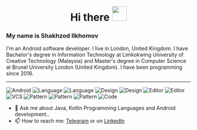 <h1 align="center">Hi there <img src="https://user-images.githubusercontent.com/51059606/192175592-e628c9b8-aaa5-4e66-bee2-58cb489f3b6b.gif" width="40px"></h1> 

### My name is Shakhzod Ilkhomov 

I'm an Android software developer. I live in London, United Kingdom. I have Bachelor's degree in Information Technology at Limkokwing University of Creative Technology (Malaysia) and Master's degree in Computer Science at Brunel University London (United Kingdom). I have been programming since 2016.

<hr>

![Android](https://img.shields.io/badge/OS-Android-green)
![Language](https://img.shields.io/badge/Language-Kotlin-green)
![Language](https://img.shields.io/badge/Language-Java-green)
![Design](https://img.shields.io/badge/UI-Compose-green)
![Design](https://img.shields.io/badge/UI-XML-green)
![Editor](https://img.shields.io/badge/Editor-Android%20Studio-green)
![Editor](https://img.shields.io/badge/Editor-IntelliJ%20IDEA-green)
![VCS](https://img.shields.io/badge/VCS-Git-green)
![Pattern](https://img.shields.io/badge/MVVM-green)
![Pattern](https://img.shields.io/badge/MVP-green)
![Pattern](https://img.shields.io/badge/MVI-green)
![Code](https://img.shields.io/badge/Clean%20architecture-green)

- 💬 Ask me about Java, Kotlin Programming Languages and Android development.. 
- 📫 How to reach me: [Telegram][1.1]  or on [LinkedIn][1.2]

[1.1]: https://www.t.me/shaxzodshox/
[1.2]: https://www.linkedin.com/in/shakhzod-ilkhomov/
